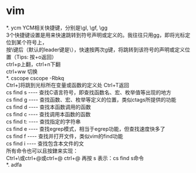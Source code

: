 # vim
*. ycm 
    YCM相关快捷键，分别是\gl, \gf, \gg  
    3个快捷键设置是用来快速跳转到符号声明或定义的。我往往只用gg，即将光标定位到某个符号上，  
    按\键后（默认的leader键是\），快速按两次g键，将跳转到该符号的声明或定义位置（Tips: 按<ctrl>+o返回）  
    ctrl+p上翻，ctrl+n下翻  
    ctrl+ww 切换  
*. cscope
    cscope -Rbkq  
    Ctrl+]将跳到光标所在变量或函数的定义处 Ctrl+T返回   
    cs find s ---- 查找C语言符号，即查找函数名、宏、枚举值等出现的地方  
    cs find g ---- 查找函数、宏、枚举等定义的位置，类似ctags所提供的功能  
    cs find d ---- 查找本函数调用的函数  
    cs find c ---- 查找调用本函数的函数  
    cs find t: ---- 查找指定的字符串  
    cs find e ---- 查找egrep模式，相当于egrep功能，但查找速度快多了  
    cs find f ---- 查找并打开文件，类似vim的find功能  
    cs find i ---- 查找包含本文件的文   
    所有命令也可以且按銉来实现：   
      Ctrl+\或ctrl+@或ctrl+@ ctrl+@ 再按 s 表示：cs find s命令  
*. adfa  



